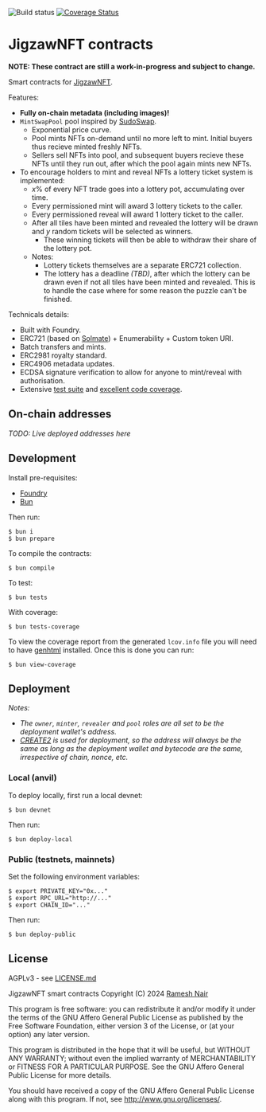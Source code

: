 ![Build status](https://github.com/JigzawNFT/contracts/actions/workflows/ci.yml/badge.svg?branch=master)
[![Coverage Status](https://coveralls.io/repos/github/JigzawNFT/contracts/badge.svg?t=wvNXqi)](https://coveralls.io/github/JigzawNFT/contracts)

# JigzawNFT contracts

**NOTE: These contract are still a work-in-progress and subject to change.**

Smart contracts for [JigzawNFT](https://jigzaw.xyz).

Features:

* **Fully on-chain metadata (including images)!**
* `MintSwapPool` pool inspired by [SudoSwap](https://github.com/sudoswap/lssvm).
  * Exponential price curve.
  * Pool mints NFTs on-demand until no more left to mint. Initial buyers thus recieve minted freshly NFTs.
  * Sellers sell NFTs into pool, and subsequent buyers recieve these NFTs until they run out, after which the pool again mints new NFTs.
* To encourage holders to mint and reveal NFTs a lottery ticket system is implemented:
  * _x_% of every NFT trade goes into a lottery pot, accumulating over time.
  * Every permissioned mint will award 3 lottery tickets to the caller.
  * Every permissioned reveal will award 1 lottery ticket to the caller.
  * After all tiles have been minted and revealed the lottery will be drawn and _y_ random tickets will be selected as winners.
    * These winning tickets will then be able to withdraw their share of the lottery pot.
  * Notes:
    * Lottery tickets themselves are a separate ERC721 collection.
    * The lottery has a deadline _(TBD)_, after which the lottery can be drawn even if not all tiles have been minted and revealed. This is to handle the case where for some reason the puzzle can't be finished.

Technicals details:

* Built with Foundry.
* ERC721 (based on [Solmate](https://github.com/transmissions11/solmate/blob/main/src/tokens/ERC721.sol)) + Enumerability + Custom token URI.
* Batch transfers and mints.
* ERC2981 royalty standard.
* ERC4906 metadata updates.
* ECDSA signature verification to allow for anyone to mint/reveal with authorisation.
* Extensive [test suite](./test/) and [excellent code coverage](https://coveralls.io/github/JigzawNFT/contracts).

## On-chain addresses

_TODO: Live deployed addresses here_

## Development

Install pre-requisites:

* [Foundry](https://book.getfoundry.sh/)
* [Bun](https://bun.sh/)

Then run:

```shell
$ bun i
$ bun prepare
```

To compile the contracts:

```shell
$ bun compile
```

To test:

```shell
$ bun tests
```

With coverage:

```shell
$ bun tests-coverage
```

To view the coverage report from the generated `lcov.info` file you will need to have [genhtml](https://command-not-found.com/genhtml) installed. Once this is done you can run:

```shell
$ bun view-coverage
```


## Deployment

_Notes:_

* _The `owner`, `minter`, `revealer` and `pool` roles are all set to be the deployment wallet's address._
* _[CREATE2](https://book.getfoundry.sh/tutorials/create2-tutorial) is used for deployment, so the address will always be the same as long as the deployment wallet and bytecode are the same, irrespective of chain, nonce, etc._

### Local (anvil)

To deploy locally, first run a local devnet:

```shell
$ bun devnet
```

Then run:

```shell
$ bun deploy-local
```

### Public (testnets, mainnets)

Set the following environment variables:

```shell
$ export PRIVATE_KEY="0x..."
$ export RPC_URL="http://..."
$ export CHAIN_ID="..."
```

Then run:

```shell
$ bun deploy-public
```

## License

AGPLv3 - see [LICENSE.md](LICENSE.md)

JigzawNFT smart contracts
Copyright (C) 2024  [Ramesh Nair](https://hiddentao.com)

This program is free software: you can redistribute it and/or modify
it under the terms of the GNU Affero General Public License as published by
the Free Software Foundation, either version 3 of the License, or
(at your option) any later version.

This program is distributed in the hope that it will be useful,
but WITHOUT ANY WARRANTY; without even the implied warranty of
MERCHANTABILITY or FITNESS FOR A PARTICULAR PURPOSE.  See the
GNU Affero General Public License for more details.

You should have received a copy of the GNU Affero General Public License
along with this program.  If not, see <http://www.gnu.org/licenses/>.

